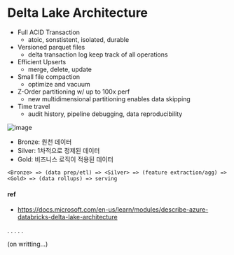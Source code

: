 # Delta Lake Architecture
- Full ACID Transaction
  - atoic, sonstistent, isolated, durable
- Versioned parquet files
  - delta transaction log keep track of all operations
- Efficient Upserts
  - merge, delete, update
- Small file compaction
  - optimize and vacuum
- Z-Order partitioning w/ up to 100x perf
  - new multidimensional partitioning enables data skipping
- Time travel
  - audit history, pipeline debugging, data reproducibility
  
![image](https://user-images.githubusercontent.com/13671946/92706229-4dd68a00-f38f-11ea-96dd-1be4b844c38e.png)


- Bronze: 원천 데이터
- Silver: 1차적으로 정제된 데이터
- Gold: 비즈니스 로직이 적용된 데이터

` <Bronze> => (data prep/etl) => <Silver> => (feature extraction/agg) => <Gold> => (data rollups) => serving `



#### ref
- https://docs.microsoft.com/en-us/learn/modules/describe-azure-databricks-delta-lake-architecture

.
.
.
.
.

(on writting...)
